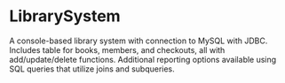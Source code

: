 # LibrarySystem
A console-based library system with connection to MySQL with JDBC. Includes table for books, members, and checkouts, all with add/update/delete functions. Additional reporting options available using SQL queries that utilize joins and subqueries.

